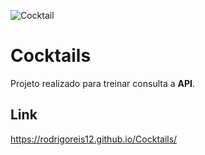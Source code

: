![Cocktail](https://user-images.githubusercontent.com/49238491/217090355-5d7337f7-95a7-43fe-8873-8b8a7d4bf7ba.png)

# Cocktails

Projeto realizado para treinar consulta a **API**.

## Link

https://rodrigoreis12.github.io/Cocktails/
